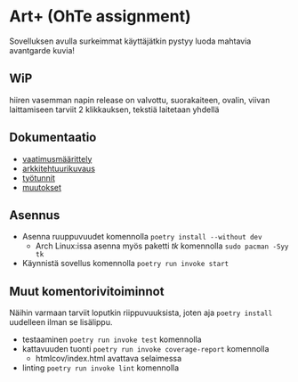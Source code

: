 # Art+ (OhTe assignment)

Sovelluksen avulla surkeimmat käyttäjätkin pystyy luoda mahtavia avantgarde kuvia!

## WiP

hiiren vasemman napin release on valvottu, suorakaiteen, ovalin, viivan laittamiseen tarviit 2 klikkauksen, tekstiä laitetaan yhdellä

## Dokumentaatio
- [vaatimusmäärittely](dokumentaatio/vaatimusmaarittely.md)
- [arkkitehtuurikuvaus](dokumentaatio/arkkitehtuuri.md)
- [työtunnit](dokumentaatio/tunnit.md)
- [muutokset](dokumentaatio/changelog.md)

## Asennus

- Asenna ruuppuvuudet komennolla `poetry install --without dev`
    - Arch Linux:issa asenna myös paketti _tk_ komennolla `sudo pacman -Syy tk`
- Käynnistä sovellus komennolla `poetry run invoke start`

## Muut komentorivitoiminnot

Näihin varmaan tarviit loputkin riippuvuuksista, joten aja `poetry install` uudelleen ilman se lisälippu.

- testaaminen `poetry run invoke test` komennolla
- kattavuuden tuonti `poetry run invoke coverage-report` komennolla
    - htmlcov/index.html avattava selaimessa
- linting `poetry run invoke lint` komennolla

